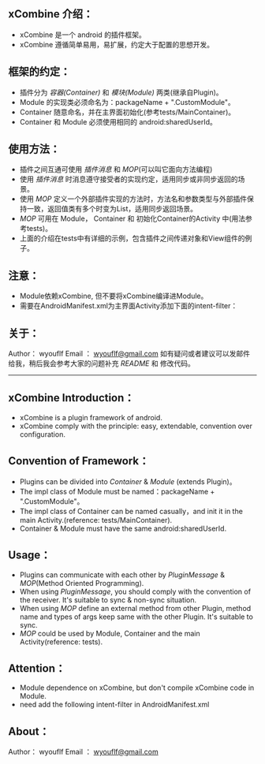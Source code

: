 ## xCombine 介绍：
* xCombine 是一个 android 的插件框架。
* xCombine 遵循简单易用，易扩展，约定大于配置的思想开发。


## 框架的约定：
* 插件分为 *容器(Container)* 和 *模块(Module)* 两类(继承自Plugin)。
* Module 的实现类必须命名为：packageName + ".CustomModule"。
* Container 随意命名，并在主界面初始化(参考tests/MainContainer)。
* Container 和 Module 必须使用相同的 android:sharedUserId。


## 使用方法：
* 插件之间互通可使用 *插件消息* 和 *MOP*(可以叫它面向方法编程)
* 使用 *插件消息* 时消息遵守接受者的实现约定，适用同步或非同步返回的场景。
* 使用 *MOP* 定义一个外部插件实现的方法时，方法名和参数类型与外部插件保持一致，返回值类有多个时变为List，适用同步返回场景。
* *MOP* 可用在 Module， Container 和 初始化Container的Activity 中(用法参考tests)。
* 上面的介绍在tests中有详细的示例，包含插件之间传递对象和View组件的例子。


## 注意：
* Module依赖xCombine, 但不要将xCombine编译进Module。
* 需要在AndroidManifest.xml为主界面Activity添加下面的intent-filter：
<intent-filter>
    <action android:name="android.intent.action.PACKAGE_ADDED"/>
    <action android:name="android.intent.action.PACKAGE_REMOVED"/>
    <data android:scheme="package"/>
</intent-filter>


## 关于：
Author： wyouflf
Email ： <wyouflf@gmail.com>
如有疑问或者建议可以发邮件给我，稍后我会参考大家的问题补充 *README* 和 修改代码。

----------------------------------------------------------------------------

## xCombine Introduction：
* xCombine is a plugin framework of android.
* xCombine comply with the principle: easy, extendable, convention over configuration.


## Convention of Framework：
* Plugins can be divided into *Container* & *Module* (extends Plugin)。
* The impl class of Module must be named：packageName + ".CustomModule"。
* The impl class of Container can be named casually，and init it in the main Activity.(reference: tests/MainContainer).
* Container & Module must have the same android:sharedUserId.


## Usage：
* Plugins can communicate with each other by *PluginMessage* & *MOP*(Method Oriented Programming).
* When using *PluginMessage*, you should comply with the convention of the receiver. It's suitable to sync & non-sync situation.
* When using *MOP* define an external method from other Plugin, method name and types of args keep same with the other Plugin. It's suitable to sync.
* *MOP* could be used by Module, Container and the main Activity(reference: tests).


## Attention：
* Module dependence on xCombine, but don't compile xCombine code in Module.
* need add the following intent-filter in AndroidManifest.xml
<intent-filter>
    <action android:name="android.intent.action.PACKAGE_ADDED"/>
    <action android:name="android.intent.action.PACKAGE_REMOVED"/>
    <data android:scheme="package"/>
</intent-filter>


## About：
Author： wyouflf
Email ： <wyouflf@gmail.com>